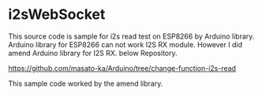 # i2sWebSocket
This source code is sample for i2s read test on ESP8266 by Arduino library.
Arduino library for ESP8266 can not work I2S RX module. However I did amend Arduino library for I2S RX. below Repository.

https://github.com/masato-ka/Arduino/tree/change-function-i2s-read

This sample code worked by the amend library.

